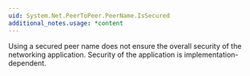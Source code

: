 ```yaml
---
uid: System.Net.PeerToPeer.PeerName.IsSecured
additional_notes.usage: *content
---
```


<p>Using a secured peer name does not ensure the overall security of the networking application. Security of the application is implementation-dependent.</p>


